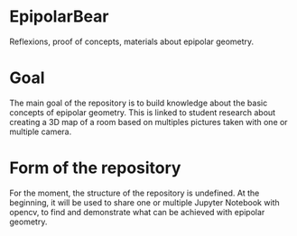 # EpipolarBear
Reflexions, proof of concepts, materials about epipolar geometry.

# Goal

The main goal of the repository is to build knowledge about the basic concepts of epipolar geometry. 
This is linked to student research about creating a 3D map of a room based on multiples pictures taken with one or multiple camera.

# Form of the repository

For the moment, the structure of the repository is undefined. At the beginning, it will be used to share one or multiple Jupyter Notebook with opencv, to find and demonstrate what can be achieved with epipolar geometry.
